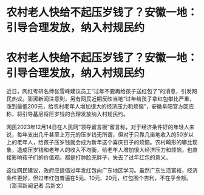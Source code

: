 # 农村老人快给不起压岁钱了？安徽一地：引导合理发放，纳入村规民约

# 农村老人快给不起压岁钱了？安徽一地：引导合理发放，纳入村规民约

近日，网红考研名师张雪峰建议员工“过年不要再给孩子送红包了”的消息，引发网民热议。澎湃新闻注意到，另有网民近期反映当地“过年给孩子拿红包攀比严重，涨到最低200元，给农村老年人增加很大的经济压力和烦恼”，安徽阜阳官方回应称，将引导基层将压岁钱的合理发放纳入村规民约。

网民2023年12月14日在人民网“领导留言板”留言称，对于经济条件好的年轻人来说，每年支出几千甚至上万元的压岁钱无所谓，但对于只靠几亩地收入的50岁以上的老年人，给孩子压岁钱就会成为新年这个喜庆日子的烦恼。农村畸形的攀比现象，造成压岁钱和老年人的收入不均衡，给老年人增加很大经济压力和烦恼，也直接影响孩子们的价值观。都是打肿脸充胖子，失去了过年红包的意义。

这位网民建议，政府应提倡过年发红包向广东地区学习。虽然广东生活富裕，经济条件更好，但过年红包普遍在5元、10元、20元，红包图个吉利，不在乎金额。（澎湃新闻记者
吕新文）

